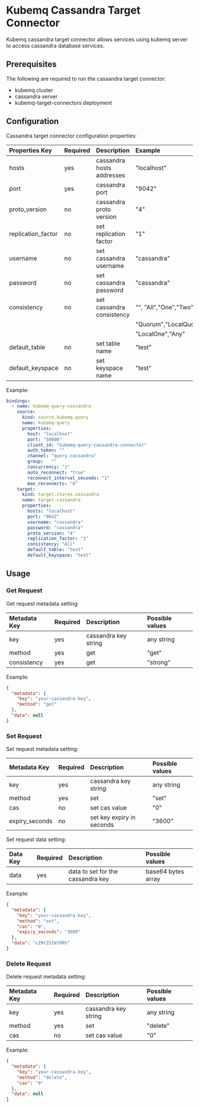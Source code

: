 # Kubemq Cassandra Target Connector

Kubemq cassandra target connector allows services using kubemq server to access cassandra database services.

## Prerequisites
The following are required to run the cassandra target connector:

- kubemq cluster
- cassandra server
- kubemq-target-connectors deployment

## Configuration

Cassandra target connector configuration properties:

| Properties Key     | Required | Description               | Example                             |
|:-------------------|:---------|:--------------------------|:------------------------------------|
| hosts              | yes      | cassandra hosts addresses | "localhost"                         |
| port               | yes      | cassandra port            | "9042"                              |
| proto_version      | no       | cassandra proto version   | "4"                                 |
| replication_factor | no       | set replication factor           | "1"                            |
| username           | no       | set cassandra username    | "cassandra"                         |
| password           | no       | set cassandra password    | "cassandra"                         |
| consistency        | no       | set cassandra consistency | "", "All","One","Two"               |
|                    |          |                           | "Quorum","LocalQuorum","EachQuorum" |
|                    |          |                           | "LocalOne","Any"                    |
| default_table      | no       | set table name            | "test"                              |
| default_keyspace   | no       | set keyspace name         | "test"                              |




Example:

```yaml
bindings:
  - name: kubemq-query-cassandra
    source:
      kind: source.kubemq.query
      name: kubemq-query
      properties:
        host: "localhost"
        port: "50000"
        client_id: "kubemq-query-cassandra-connector"
        auth_token: ""
        channel: "query.cassandra"
        group:   ""
        concurrency: "1"
        auto_reconnect: "true"
        reconnect_interval_seconds: "1"
        max_reconnects: "0"
    target:
      kind: target.stores.cassandra
      name: target-cassandra
      properties:
        hosts: "localhost"
        port: "9042"
        username: "cassandra"
        password: "cassandra"
        proto_version: "4"
        replication_factor: "1"
        consistency: "All"
        default_table: "test"
        default_keyspace: "test"
```

## Usage

### Get Request

Get request metadata setting:

| Metadata Key | Required | Description      | Possible values |
|:-------------|:---------|:-----------------|:----------------|
| key          | yes      | cassandra key string | any string      |
| method       | yes      | get              | "get"           |
| consistency       | yes      | get              | "strong"           |


Example:

```json
{
  "metadata": {
    "key": "your-cassandra-key",
    "method": "get"
  },
  "data": null
}
```

### Set Request

Set request metadata setting:

| Metadata Key   | Required | Description               | Possible values  |
|:---------------|:---------|:--------------------------|:-----------------|
| key            | yes      | cassandra key string      | any string       |
| method         | yes      | set                       | "set"            |
| cas            | no       | set cas value             | "0"              |
| expiry_seconds | no       | set key expiry in seconds | "3600"           |

Set request data setting:

| Data Key | Required | Description                   | Possible values     |
|:---------|:---------|:------------------------------|:--------------------|
| data     | yes      | data to set for the cassandra key | base64 bytes array |

Example:

```json
{
  "metadata": {
    "key": "your-cassandra-key",
    "method": "set",
    "cas": "0",
    "expiry_seconds": "3600"
  },
  "data": "c29tZS1kYXRh" 
}
```
### Delete Request

Delete request metadata setting:

| Metadata Key   | Required | Description               | Possible values  |
|:---------------|:---------|:--------------------------|:-----------------|
| key            | yes      | cassandra key string      | any string       |
| method         | yes      | set                       | "delete"            |
| cas            | no       | set cas value             | "0"              |


Example:

```json
{
  "metadata": {
    "key": "your-cassandra-key",
    "method": "delete",
    "cas": "0"
  },
  "data": null
}
```
